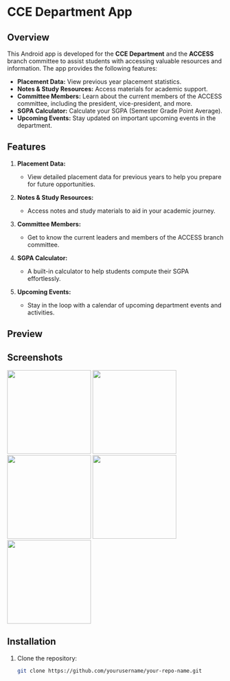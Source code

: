 # CCE Department App

## Overview

This Android app is developed for the **CCE Department** and the **ACCESS** branch committee to assist students with accessing valuable resources and information. The app provides the following features:
- **Placement Data:** View previous year placement statistics.
- **Notes & Study Resources:** Access materials for academic support.
- **Committee Members:** Learn about the current members of the ACCESS committee, including the president, vice-president, and more.
- **SGPA Calculator:** Calculate your SGPA (Semester Grade Point Average).
- **Upcoming Events:** Stay updated on important upcoming events in the department.

## Features

1. **Placement Data:**
   - View detailed placement data for previous years to help you prepare for future opportunities.

2. **Notes & Study Resources:**
   - Access notes and study materials to aid in your academic journey.

3. **Committee Members:**
   - Get to know the current leaders and members of the ACCESS branch committee.

4. **SGPA Calculator:**
   - A built-in calculator to help students compute their SGPA effortlessly.

5. **Upcoming Events:**
   - Stay in the loop with a calendar of upcoming department events and activities.
  
## Preview

<!--   <img src="https://github.com/dev-aniketj/Weather-App/blob/master/SS/gif1.gif" width="200"/>   -->

## Screenshots
<p float="left">
   <img src="https://github.com/YajneshKumar2004/CCE-Department-App/blob/master/app/src/main/Screenshot-1.jpg" width="195"/>
   <img src="https://github.com/YajneshKumar2004/CCE-Department-App/blob/master/app/src/main/Screenshot-3.jpg" width="195"/>
   <img src="https://github.com/YajneshKumar2004/CCE-Department-App/blob/master/app/src/main/Screenshot-4.jpg" width="195"/>
   <img src="https://github.com/YajneshKumar2004/CCE-Department-App/blob/master/app/src/main/Screenshot-5.jpg" width="195"/>
   <img src="https://github.com/YajneshKumar2004/CCE-Department-App/blob/master/app/src/main/Screenshot-6.jpg" width="195"/>
</p>


## Installation

1. Clone the repository:
   ```bash
   git clone https://github.com/yourusername/your-repo-name.git
